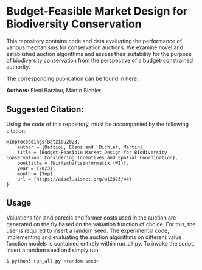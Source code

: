 # Budget-Feasible Market Design for Biodiversity Conservation

This repository contains code and data evaluating the performance of various mechanisms for conservation auctions. We examine novel and established auction algorithms and assess their suitability for the purpose of biodiversity conservation from the perspective of a budget-constrained authority.



The corresponding publication can be found in [here](https://aisel.aisnet.org/cgi/viewcontent.cgi?article=1043&context=wi2023).

**Authors:** Eleni Batziou, Martin Bichler

## Suggested Citation: 
Using the code of this repository, must be accompanied by the following citation:

```
@inproceedings{Batziou2023,
	author = {Batziou, Eleni and  Bichler, Martin},
	title = {Budget-Feasible Market Design for Biodiversity Conservation: Considering Incentives and Spatial Coordination},
	booktitle = {Wirtschaftsinformatik (WI)},
	year = {2023},
	month = {Sep},
	url = {https://aisel.aisnet.org/wi2023/44}
}
```


## Usage

Valuations for land parcels and farmer costs used in the auction are generated on the fly based on the valuation function of choice. For this, the user is required to insert a random seed. The experimental code, implementing and evaluating the auction algorithms on different value function models is contained entirely within run_all.py. To invoke the script, insert a random seed and simply run:


```bash
$ python3 run_all.py <random seed>
```
